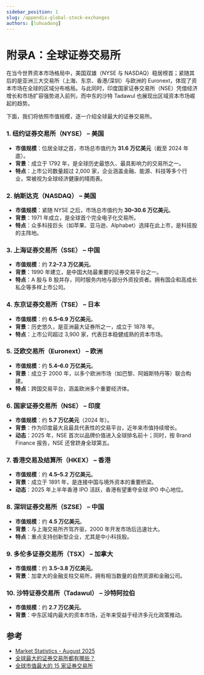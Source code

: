 ```yaml
---
sidebar_position: 1
slug: /appendix-global-stock-exchanges
authors: [luhuadong]
---
```


# 附录A：全球证券交易所

在当今世界资本市场格局中，美国双雄（NYSE 与 NASDAQ）稳居榜首；紧随其后的是亚洲三大交易所（上海、东京、香港/深圳）与欧洲的 Euronext，体现了资本市场在全球的区域分布格局。与此同时，印度国家证券交易所（NSE）凭借经济增长和市场扩容强势进入前列，而中东的沙特 Tadawul 也展现出区域资本市场崛起的趋势。

下面，我们将依照市值规模，逐一介绍全球最大的证券交易所。

### 1. 纽约证券交易所（NYSE） – 美国

- **市值规模**：位居全球之首，市场总市值约为 **31.6 万亿美元**（截至 2024 年底）。
- **背景**：成立于 1792 年，是全球历史最悠久、最具影响力的交易所之一。
- **特点**：上市公司数量超过 2,000 家，企业涵盖金融、能源、科技等多个行业，常被视为全球经济健康的晴雨表。

### 2. 纳斯达克（NASDAQ） – 美国

- **市值规模**：紧随 NYSE 之后，市场总市值约为 **30–30.6 万亿美元**。
- **背景**：1971 年成立，是全球首个完全电子化交易所。
- **特点**：众多科技巨头（如苹果、亚马逊、Alphabet）选择在此上市，是科技股的主阵地。

### 3. 上海证券交易所（SSE） – 中国

- **市值规模**：约 **7.2–7.3 万亿美元**。
- **背景**：1990 年建立，是中国大陆最重要的证券交易平台之一。
- **特点**：A 股与 B 股并存，同时服务内地与部分外资投资者。拥有国企和高成长私企等多样上市公司。

### 4. 东京证券交易所（TSE） – 日本

- **市值规模**：约 **6.5–6.9 万亿美元**。
- **背景**：历史悠久，是亚洲最大证券所之一，成立于 1878 年。
- **特点**：上市公司超过 3,900 家，代表日本稳健成熟的资本市场。

### 5. 泛欧交易所（Euronext） – 欧洲

- **市值规模**：约 **5.4–6.0 万亿美元**。
- **背景**：成立于 2000 年，以多个欧洲市场（如巴黎、阿姆斯特丹等）联合构建。
- **特点**：跨国交易平台，涵盖欧洲多个重要经济体。

### 6. 国家证券交易所（NSE） – 印度

- **市值规模**：约 **5.7 万亿美元**（2024 年）。
- **背景**：作为印度最大且最具代表性的交易平台，近年来市值持续增长。
- **动态**：2025 年，NSE 首次以品牌价值进入全球排名前十；同时，按 Brand Finance 报告，NSE 还曾跻身全球第五。

### 7. 香港交易及结算所（HKEX） – 香港

- **市值规模**：约 **4.5–5.2 万亿美元**。
- **背景**：成立于 1891 年，是连接中国与境外资本的重要桥梁。
- **动态**：2025 年上半年香港 IPO 活跃，香港有望重夺全球 IPO 中心地位。

### 8. 深圳证券交易所（SZSE） – 中国

- **市值规模**：约 **4.5 万亿美元**。
- **背景**：与上海交易所齐驾齐驱，2000 年开发市场后迅速壮大。
- **特点**：重点支持创新型企业，尤其是中小科技股。

### 9. 多伦多证券交易所（TSX） – 加拿大

- **市值规模**：约 **3.5–3.8 万亿美元**。
- **背景**：加拿大的金融支柱交易所，拥有相当数量的自然资源和金融公司。

### 10. 沙特证券交易所（Tadawul） – 沙特阿拉伯

- **市值规模**：约 **2.7 万亿美元**。
- **背景**：中东区域内最大的资本市场，近年来受益于经济多元化政策推动。



## 参考

- [Market Statistics - August 2025](https://focus.world-exchanges.org/issue/august-2025/market-statistics)
- [全球最大的证券交易所都有哪些？](https://capital.com/zh-hans/markets/shares/largest-stock-exchanges)
- [全球市值最大的 15 家证券交易所](https://www.atfx.com/zh-hans/analysis/trading-strategies/largest-stock-exchanges-in-the-world)

